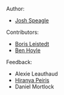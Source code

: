 Author:

- [Josh Speagle](https://github.com/joshspeagle)

Contributors:

- [Boris Leistedt](https://github.com/ixkael)
- [Ben Hoyle](http://www.usm.uni-muenchen.de/people/hoyleb)

Feedback:

- Alexie Leauthaud
- [Hiranya Peiris](https://github.com/hiranyapeiris)
- Daniel Mortlock
